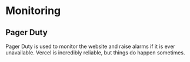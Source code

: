 # Monitoring

## Pager Duty

Pager Duty is used to monitor the website and raise alarms if it is ever unavailable. Vercel is incredibly reliable, but things do happen sometimes.
